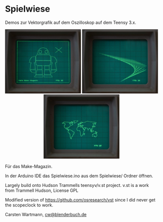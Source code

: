 # Spielwiese

Demos zur Vektorgrafik auf dem Oszilloskop auf dem Teensy 3.x.

<p align="center">
  <img src="https://github.com/callimero/Spielwiese/blob/master/Bilder/MakeyDemo.jpg?raw=true" width="250"/>
  <img src="https://github.com/callimero/Spielwiese/blob/master/Bilder/Sparks.jpg?raw=true" width="250"/>
  <img src="https://github.com/callimero/Spielwiese/blob/master/Bilder/World.jpg?raw=true" width="250"/>
</p>

Für das Make-Magazin.

In der Arduino IDE das Spielwiese.ino aus dem Spielwiese/ Ordner öffnen.


Largely build onto Hudson Trammells teensyv/v.st project. v.st is a work from Trammell Hudson, License GPL


Modified version of https://github.com/osresearch/vst since I did never get the scopeclock to work.



Carsten Wartmann, cw@blenderbuch.de
